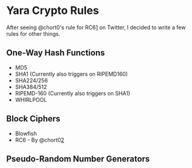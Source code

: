 Yara Crypto Rules
=================
After seeing @chort0's rule for RC6[1] on Twitter, I decided to write a few rules for other things. 

[1]: https://twitter.com/chort0/status/418156066291994624

One-Way Hash Functions
----------------------
* MD5
* SHA1 (Currently also triggers on RIPEMD160)
* SHA224/256
* SHA384/512
* RIPEMD-160 (Currently also triggers on SHA1)
* WHIRLPOOL

Block Ciphers
-------------
* Blowfish
* RC6 - By @chort0[2]

[2]: https://twitter.com/chort0

Pseudo-Random Number Generators
-------------------------------
